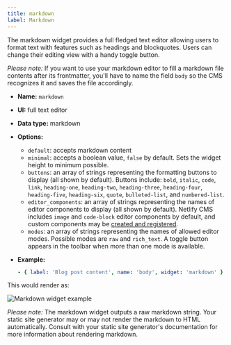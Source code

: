 ```yaml
---
title: markdown
label: Markdown
---
```

The markdown widget provides a full fledged text editor allowing users to format text with features such as headings and blockquotes. Users can change their editing view with a handy toggle button. 

*Please note:* If you want to use your markdown editor to fill a markdown file contents after its frontmatter, you'll have to name the field `body` so the CMS recognizes it and saves the file accordingly.

* **Name:** `markdown`
* **UI:** full text editor
* **Data type:** markdown
* **Options:**

  * `default`: accepts markdown content
  * `minimal`: accepts a boolean value, `false` by default. Sets the widget height to minimum possible.
  * `buttons`: an array of strings representing the formatting buttons to display (all shown by default). Buttons include: `bold`, `italic`, `code`, `link`, `heading-one`, `heading-two`, `heading-three`, `heading-four`, `heading-five`, `heading-six`, `quote`, `bulleted-list`, and `numbered-list`.
  * `editor_components`: an array of strings representing the names of editor components to display (all shown by default). Netlify CMS includes `image` and `code-block` editor components by default, and custom components may be [created and registered](/docs/custom-widgets/#registereditorcomponent).
  * `modes`: an array of strings representing the names of allowed editor modes. Possible modes are `raw` and `rich_text`. A toggle button appears in the toolbar when more than one mode is available.
* **Example:**

  ```yaml
  - { label: 'Blog post content', name: 'body', widget: 'markdown' }
  ```

This would render as:

![Markdown widget example](/img/widgets-markdown.png)

*Please note:* The markdown widget outputs a raw markdown string. Your static site generator may or may not render the markdown to HTML automatically. Consult with your static site generator's documentation for more information about rendering markdown.